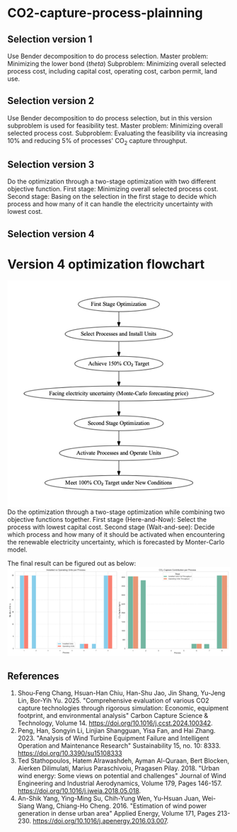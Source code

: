 # CO2-capture-process-plainning



## Selection version 1
Use Bender decomposition to do process selection.
Master problem: Minimizing the lower bond ($theta$)
Subproblem: Minimizing overall selected process cost, including capital cost, operating cost, carbon permit, land use.

## Selection version 2
Use Bender decomposition to do process selection, but in this version subproblem is used for feasibility test.
Master problem: Minimizing overall selected process cost.
Subproblem: Evaluating the feasibility via increasing 10% and reducing 5% of processes' CO$_2$ capture throughput.

## Selection version 3
Do the optimization through a two-stage optimization with two different objective function.
First stage: Minimizing overall selected process cost.
Second stage: Basing on the selection in the first stage to decide which process and how many of it can handle the electricity uncertainty with lowest cost.

## Selection version 4
# Version 4 optimization flowchart
<img src='optimization_flowchart.png'>
Do the optimization through a two-stage optimization while combining two objective functions together.
First stage (Here-and-Now): Select the process with lowest capital cost.
Second stage (Wait-and-see): Decide which process and how many of it should be activated when encountering the renewable electricity uncertainty, which is forecasted by Monter-Carlo model.

The final result can be figured out as below:
<img src='Result.png'>

## References
1. Shou-Feng Chang, Hsuan-Han Chiu, Han-Shu Jao, Jin Shang, Yu-Jeng Lin, Bor-Yih Yu. 2025. "Comprehensive evaluation of various CO2 capture technologies through rigorous simulation: Economic, equipment footprint, and environmental analysis" Carbon Capture Science & Technology, Volume 14. https://doi.org/10.1016/j.ccst.2024.100342.
2. Peng, Han, Songyin Li, Linjian Shangguan, Yisa Fan, and Hai Zhang. 2023. "Analysis of Wind Turbine Equipment Failure and Intelligent Operation and Maintenance Research" Sustainability 15, no. 10: 8333. https://doi.org/10.3390/su15108333
3. Ted Stathopoulos, Hatem Alrawashdeh, Ayman Al-Quraan, Bert Blocken, Aierken Dilimulati, Marius Paraschivoiu, Pragasen Pilay. 2018. "Urban wind energy: Some views on potential and challenges" Journal of Wind Engineering and Industrial Aerodynamics, Volume 179, Pages 146-157. https://doi.org/10.1016/j.jweia.2018.05.018.
4. An-Shik Yang, Ying-Ming Su, Chih-Yung Wen, Yu-Hsuan Juan, Wei-Siang Wang, Chiang-Ho Cheng. 2016. "Estimation of wind power generation in dense urban area" Applied Energy, Volume 171, Pages 213-230. https://doi.org/10.1016/j.apenergy.2016.03.007.